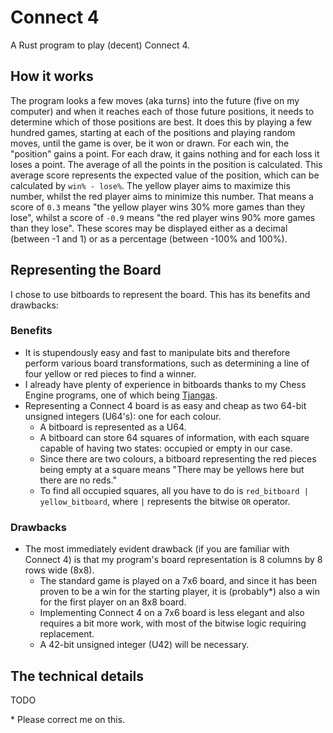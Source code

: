 # Connect 4
A Rust program to play (decent) Connect 4.

## How it works
The program looks a few moves (aka turns) into the future (five on my computer) and when it reaches each of those future positions, it needs to determine which of those positions are best.
It does this by playing a few hundred games, starting at each of the positions and playing random moves, until the game is over, be it won or drawn. For each win, the "position" gains a point.
For each draw, it gains nothing and for each loss it loses a point. The average of all the points in the position is calculated. 
This average score represents the expected value of the position, which can be calculated by `win% - lose%`. The yellow player aims to maximize this number, whilst the red player aims to minimize this number.
That means a score of `0.3` means "the yellow player wins 30% more games than they lose", whilst a score of `-0.9` means "the red player wins 90% more games than they lose". 
These scores may be displayed either as a decimal (between -1 and 1) or as a percentage (between -100% and 100%).

## Representing the Board
I chose to use bitboards to represent the board. This has its benefits and drawbacks:
### Benefits
- It is stupendously easy and fast to manipulate bits and therefore perform various board transformations, such as determining a line of four yellow or red pieces to find a winner.
- I already have plenty of experience in bitboards thanks to my Chess Engine programs, one of which being [Tjangas](https://github.com/nicholasdejong/tjangas).
- Representing a Connect 4 board is as easy and cheap as two 64-bit unsigned integers (U64's): one for each colour.
  - A bitboard is represented as a U64.
  - A bitboard can store 64 squares of information, with each square capable of having two states: occupied or empty in our case.
  - Since there are two colours, a bitboard representing the red pieces being empty at a square means "There may be yellows here but there are no reds."
  - To find all occupied squares, all you have to do is `red_bitboard | yellow_bitboard`, where `|` represents the bitwise `OR` operator.
 
### Drawbacks
- The most immediately evident drawback (if you are familiar with Connect 4) is that my program's board representation is 8 columns by 8 rows wide (8x8).
  - The standard game is played on a 7x6 board, and since it has been proven to be a win for the starting player, it is (probably*) also a win for the first player on an 8x8 board.
  - Implementing Connect 4 on a 7x6 board is less elegant and also requires a bit more work, with most of the bitwise logic requiring replacement.
  - A 42-bit unsigned integer (U42) will be necessary. 

## The technical details
TODO


\* Please correct me on this.
